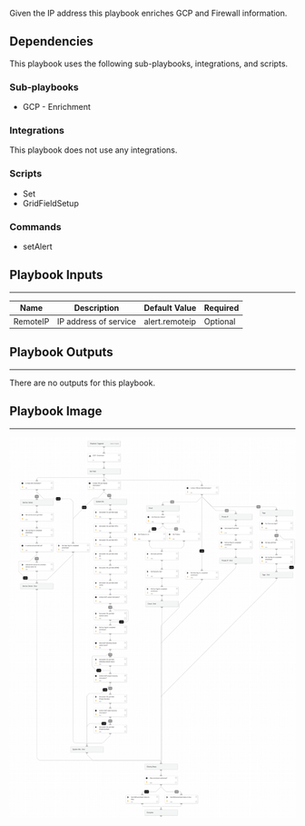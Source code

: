 Given the IP address this playbook enriches GCP and Firewall information.

## Dependencies

This playbook uses the following sub-playbooks, integrations, and scripts.

### Sub-playbooks

* GCP - Enrichment

### Integrations

This playbook does not use any integrations.

### Scripts

* Set
* GridFieldSetup

### Commands

* setAlert

## Playbook Inputs

---

| **Name** | **Description** | **Default Value** | **Required** |
| --- | --- | --- | --- |
| RemoteIP | IP address of service | alert.remoteip | Optional |

## Playbook Outputs

---
There are no outputs for this playbook.

## Playbook Image

---

![Cortex ASM - GCP Enrichment](../doc_files/Cortex_ASM_-_GCP_Enrichment.png)
